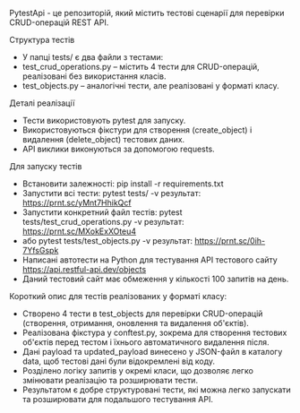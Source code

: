 PytestApi  - це репозиторій, який містить тестові сценарії для перевірки CRUD-операцій REST API.

Структура тестів
 - У папці tests/ є два файли з тестами:
 - test_crud_operations.py – містить 4 тести для CRUD-операцій, реалізовані без використання класів.
 - test_objects.py – аналогічні тести, але реалізовані у форматі класу.

Деталі реалізації
 - Тести використовують pytest для запуску.
 - Використовуються фікстури для створення (create_object) і видалення (delete_object) тестових даних.
 - API виклики виконуються за допомогою requests.

Для запуску тестів
 - Встановити залежності: pip install -r requirements.txt
 - Запустити всі тести:  pytest tests/ -v    результат: https://prnt.sc/yMnt7HhikQcf
 - Запустити конкретний файл тестів: pytest tests/test_crud_operations.py -v результат: https://prnt.sc/MXokExXOteu4
 - або pytest tests/test_objects.py -v результат: https://prnt.sc/0ih-7YfsGspk
 - Написані автотести на Python для тестування API тестового сайту https://api.restful-api.dev/objects
 - Даний тестовий сайт має обмеження у кількості 100 запитів на день.

Короткий опис для тестів реалізованих у форматі класу: 
 - Створено 4 тести в test_objects для перевірки CRUD-операцій (створення, отримання, оновлення та видалення об'єктів).
 - Реалізована фікстура у conftest.py, зокрема для створення тестових об'єктів перед тестом і їхнього автоматичного видалення після.
 - Дані payload та updated_payload винесено у JSON-файл в каталогу data, щоб тестові дані були відокремлені від коду.
 - Розділено логіку запитів у окремі класи, що дозволяє легко змінювати реалізацію та розширювати тести.
 - Результатом є добре структуровані тести, які можна легко запускати та розширювати для подальшого тестування API.
